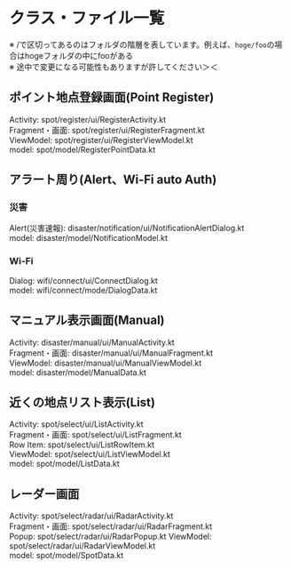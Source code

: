# クラス・ファイル一覧

※ /で区切ってあるのはフォルダの階層を表しています。例えば、`hoge/foo`の場合はhogeフォルダの中にfooがある  
※ 途中で変更になる可能性もありますが許してください＞＜

## ポイント地点登録画面(Point Register)  
Activity: spot/register/ui/RegisterActivity.kt  
Fragment・画面: spot/register/ui/RegisterFragment.kt  
ViewModel: spot/register/ui/RegisterViewModel.kt  
model: spot/model/RegisterPointData.kt  

## アラート周り(Alert、Wi-Fi auto Auth)  
### 災害
Alert(災害速報): disaster/notification/ui/NotificationAlertDialog.kt  
model: disaster/model/NotificationModel.kt  
### Wi-Fi
Dialog: wifi/connect/ui/ConnectDialog.kt  
model: wifi/connect/mode/DialogData.kt  

## マニュアル表示画面(Manual)　　
Activity: disaster/manual/ui/ManualActivity.kt  
Fragment・画面: disaster/manual/ui/ManualFragment.kt  
ViewModel: disaster/manual/ui/ManualViewModel.kt  
model: disaster/model/ManualData.kt  

## 近くの地点リスト表示(List)  
Activity: spot/select/ui/ListActivity.kt  
Fragment・画面: spot/select/ui/ListFragment.kt  
Row Item: spot/select/ui/ListRowItem.kt  
ViewModel: spot/select/ui/ListViewModel.kt  
model: spot/model/ListData.kt  

## レーダー画面
Activity: spot/select/radar/ui/RadarActivity.kt  
Fragment・画面: spot/select/radar/ui/RadarFragment.kt  
Popup: spot/select/radar/ui/RadarPopup.kt
ViewModel: spot/select/radar/ui/RadarViewModel.kt  
model: spot/model/SpotData.kt  


